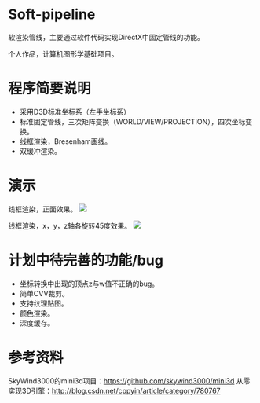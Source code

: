 # Soft-pipeline

软渲染管线，主要通过软件代码实现DirectX中固定管线的功能。

个人作品，计算机图形学基础项目。

程序简要说明
===

* 采用D3D标准坐标系（左手坐标系）
* 标准固定管线，三次矩阵变换（WORLD/VIEW/PROJECTION），四次坐标变换。
* 线框渲染，Bresenham画线。
* 双缓冲渲染。

演示
===

线框渲染，正面效果。
![](https://raw.githubusercontent.com/moonightlei/Soft-pipeline/master/images/image_1.jpg)

线框渲染，x，y，z轴各旋转45度效果。
![](https://raw.githubusercontent.com/moonightlei/Soft-pipeline/master/images/image_2.jpg)


计划中待完善的功能/bug
=======
* 坐标转换中出现的顶点z与w值不正确的bug。
* 简单CVV裁剪。
* 支持纹理贴图。
* 颜色渲染。
* 深度缓存。

参考资料
======
SkyWind3000的mini3d项目：https://github.com/skywind3000/mini3d
从零实现3D引擎：http://blog.csdn.net/cppyin/article/category/780767
